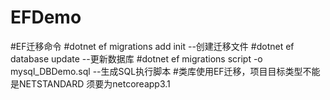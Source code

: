 # EFDemo
#EF迁移命令
#dotnet ef migrations add init --创建迁移文件
#dotnet ef database update --更新数据库
#dotnet ef migrations script -o mysql_DBDemo.sql --生成SQL执行脚本
#类库使用EF迁移，项目目标类型不能是NETSTANDARD 须要为netcoreapp3.1